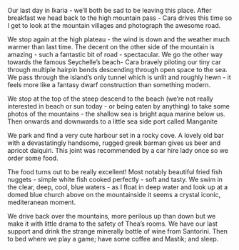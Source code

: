 Our last day in Ikaria - we’ll both be sad to be leaving this place. After breakfast we head back to the high mountain pass - Cara drives this time so I get to look at the mountain villages and photograph the awesome road.

We stop again at the high plateau - the wind is down and the weather much warmer than last time. The decent on the other side of the mountain is amazing - such a fantastic bit of road - spectacular. We go the other way towards the famous Seychelle’s beach- Cara bravely piloting our tiny car through multiple hairpin bends descending through open space to the sea. We pass through the island’s only tunnel which is unlit and roughly hewn - it feels more like a fantasy dwarf construction than something modern.

We stop at the top of the steep descend to the beach (we’re not really interested in beach or sun today - or being eaten by anything) to take some photos of the mountains - the shallow sea is bright aqua marine below us. Then onwards and downwards to a little sea side port called Manganite

We park and find a very cute harbour set in a rocky cove. A lovely old bar with a devastatingly handsome, rugged greek barman gives us beer and apricot daiquiri. This joint was recommended by a car hire lady once so we order some food.

The food turns out to be really excellent! Most notably beautiful fried fish nuggets - simple white fish cooked perfectly - soft and tasty. We swim in the clear, deep, cool, blue waters - as I float in deep water and look up at a domed blue church above on the mountainside it seems a crystal iconic, mediteranean moment.

We drive back over the mountains, more perilous up than down but we make it with little drama to the safety of Thea’s rooms. We have our last support and drink the strange minerally bottle of wine from Santorini. Then to bed where we play a game; have some coffee and Mastik; and sleep.

